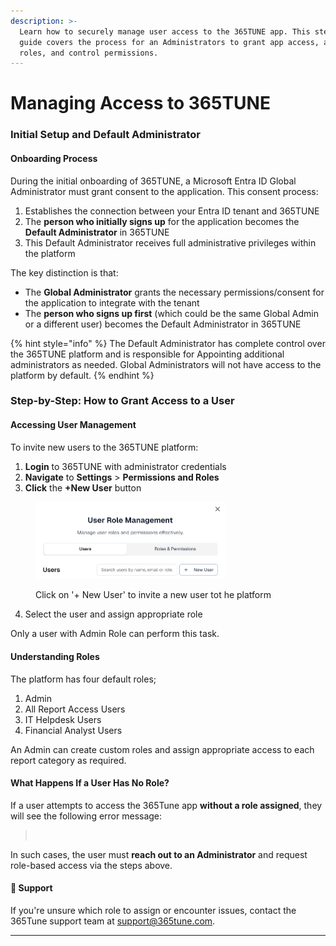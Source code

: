 ```yaml
---
description: >-
  Learn how to securely manage user access to the 365TUNE app. This step-by-step
  guide covers the process for an Administrators to grant app access, assign
  roles, and control permissions.
---
```


# Managing Access to 365TUNE

### Initial Setup and Default Administrator

#### Onboarding Process

During the initial onboarding of 365TUNE, a Microsoft Entra ID Global Administrator must grant consent to the application. This consent process:

1. Establishes the connection between your Entra ID tenant and 365TUNE
2. The **person who initially signs up** for the application becomes the **Default Administrator** in 365TUNE
3. This Default Administrator receives full administrative privileges within the platform

The key distinction is that:

* The **Global Administrator** grants the necessary permissions/consent for the application to integrate with the tenant
* The **person who signs up first** (which could be the same Global Admin or a different user) becomes the Default Administrator in 365TUNE

{% hint style="info" %}
The Default Administrator has complete control over the 365TUNE platform and is responsible for Appointing additional administrators as needed. Global Administrators will not have access to the platform by default.
{% endhint %}

### Step-by-Step: How to Grant Access to a User

#### Accessing User Management

To invite new users to the 365TUNE platform:

1. **Login** to 365TUNE with administrator credentials
2. **Navigate** to **Settings** > **Permissions and Roles**
3. **Click** the **+New User** button

<div align="left"><figure><img src="../../.gitbook/assets/image (7).png" alt="" width="304"><figcaption><p>Click on '+ New User' to invite a new user tot he platform</p></figcaption></figure></div>

4. Select the user and assign appropriate role

Only a user with Admin Role can perform this task.

#### Understanding Roles

The platform has four default roles;

1. Admin
2. All Report Access Users
3. IT Helpdesk Users
4. Financial Analyst Users

An Admin can create custom roles and assign appropriate access to each report category as required.

#### What Happens If a User Has No Role?

If a user attempts to access the 365Tune app **without a role assigned**, they will see the following error message:

> <img src="../../.gitbook/assets/2025-05-24 17_10_17-Microsoft 365 Reporting Tool _ 365Tune - Work - Microsoft​ Edge.png" alt="" data-size="original">

In such cases, the user must **reach out to an Administrator** and request role-based access via the steps above.

#### 💬 Support

If you're unsure which role to assign or encounter issues, contact the 365Tune support team at [support@365tune.com](mailto:support@365tune.com).

***
